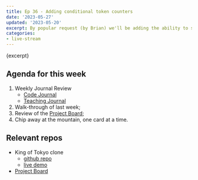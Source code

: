```yaml
---
title: Ep 36 - Adding conditional token counters
date: '2023-05-27'
updated: '2023-05-20'
excerpt: By popular request (by Brian) we'll be adding the ability to select the current player. But first, we have to add some conditional counters to clean the UI up a bit.
categories: 
- live-stream
---
```

{excerpt}

## Agenda for this week
1. Weekly Journal Review
    - [Code Journal](https://acidtone.github.io/code-journal/)
    - [Teaching Journal](https://acidtone.github.io/teaching-journal/)
2. Walk-through of last week;
3. Review of the [Project Board](https://github.com/orgs/browsertherapy/projects/4/);
4. Chip away at the mountain, one card at a time.


## Relevant repos
- King of Tokyo clone
    - [github repo](https://github.com/browsertherapy/king-of-tokyo-sveltekit)
    - [live demo](https://king-of-tokyo.vercel.app/)
- [Project Board](https://github.com/orgs/browsertherapy/projects/4/)
